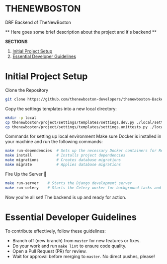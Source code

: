 # THENEWBOSTON

DRF Backend of TheNewBoston 

** Here goes some brief description about the project and it's backend **

**SECTIONS**
1. [Initial Project Setup](#initial-project-setup)
2. [Essential Developer Guidelines](#essential-developer-guidelines) 


# Initial Project Setup

Clone the Repository

```bash
git clone https://github.com/thenewboston-developers/thenewboston-Backend.git
```

Copy the settings templates into a new local directory:

```bash
mkdir -p local
cp thenewboston/project/settings/templates/settings.dev.py ./local/settings.dev.py
cp thenewboston/project/settings/templates/settings.unittests.py ./local/settings.unittests.py
```

Commands for setting up local environment
Make sure Docker is installed in your machine and run the following commands:

```bash
make run-dependencies  # Sets up the necessary Docker containers for Redis and PostgreSQL
make install           # Installs project dependencies
make migrations        # Creates database migrations
make migrate           # Applies database migrations
```

Fire Up the Server 🚀

```bash
make run-server    # Starts the Django development server
make run-celery    # Starts the Celery worker for background tasks and LLM chatbot
```

Now you're all set! The backend is up and ready for action.


# Essential Developer Guidelines

To contribute effectively, follow these guidelines:

- Branch off (new branch) from `master` for new features or fixes.
- Do your work and run `make lint` to ensure code quality.
- Open a Pull Request (PR) for review.
- Wait for approval before merging to `master`. No direct pushes, please!
